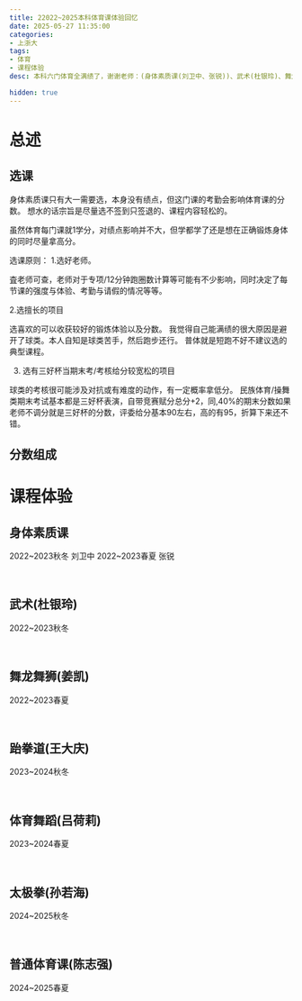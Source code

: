 ```yaml
---
title: 22022~2025本科体育课体验回忆
date: 2025-05-27 11:35:00
categories: 
- 上浙大
tags:
- 体育
- 课程体验
desc: 本科六门体育全满绩了，谢谢老师：(身体素质课(刘卫中、张锐))、武术(杜银玲)、舞龙舞狮(姜凯)、跆拳道(王大庆)、体育舞蹈(吕荷莉)、太极拳(孙若海)、普通体育课(陈志强)

hidden: true
---
```


# 总述

## 选课


身体素质课只有大一需要选，本身没有绩点，但这门课的考勤会影响体育课的分数。
想水的话宗旨是尽量选不签到只签退的、课程内容轻松的。

虽然体育每门课就1学分，对绩点影响并不大，但学都学了还是想在正确锻炼身体的同时尽量拿高分。

选课原则：
1.选好老师。

査老师可查，老师对于专项/12分钟跑圈数计算等可能有不少影响，同时决定了每节课的强度与体验、考勤与请假的情况等等。 

2.选擅长的项目

选喜欢的可以收获较好的锻炼体验以及分数。
我觉得自己能满绩的很大原因是避开了球类。本人自知是球类苦手，然后跑步还行。
普体就是短跑不好不建议选的典型课程。

3. 选有三好杯当期末考/考核给分较宽松的项目

球类的考核很可能涉及对抗或有难度的动作，有一定概率拿低分。
民族体育/操舞类期末考试基本都是三好杯表演，自带竞赛赋分总分+2，同,40%的期末分数如果老师不调分就是三好杯的分数，评委给分基本90左右，高的有95，折算下来还不错。




## 分数组成





# 课程体验


## 身体素质课
2022~2023秋冬 刘卫中
2022~2023春夏 张锐

<br>

 
## 武术(杜银玲)
2022~2023秋冬


<br>

## 舞龙舞狮(姜凯)
2022~2023春夏

<br>

## 跆拳道(王大庆)
2023~2024秋冬

<br>

## 体育舞蹈(吕荷莉)
2023~2024春夏

<br>

## 太极拳(孙若海)
2024~2025秋冬

<br>

## 普通体育课(陈志强)
2024~2025春夏

<br>